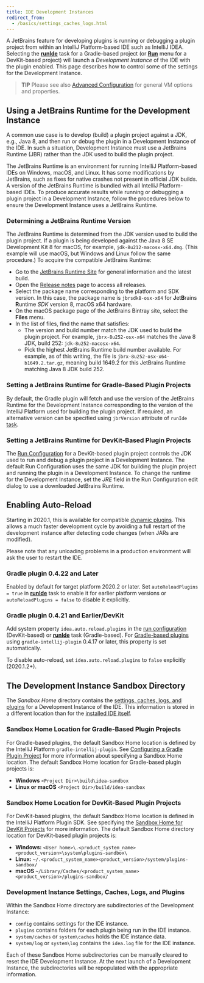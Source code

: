 ```yaml
---
title: IDE Development Instances
redirect_from:
  - /basics/settings_caches_logs.html
---
```

<!-- Copyright 2000-2020 JetBrains s.r.o. and other contributors. Use of this source code is governed by the Apache 2.0 license that can be found in the LICENSE file. -->

A JetBrains feature for developing plugins is running or debugging a plugin project from within an IntelliJ Platform-based IDE such as IntelliJ IDEA. 
Selecting the [**runIde**](/tutorials/build_system/prerequisites.md#running-a-simple-gradle-based-intellij-platform-plugin) task for a Gradle-based project (or [**Run**](getting_started/running_and_debugging_a_plugin.md) menu for a DevKit-based project) will launch a _Development Instance_ of the IDE with the plugin enabled.
This page describes how to control some of the settings for the Development Instance.
                                            
> **TIP** Please see also [Advanced Configuration](https://www.jetbrains.com/help/idea/tuning-the-ide.html) for general VM options and properties.

## Using a JetBrains Runtime for the Development Instance
A common use case is to develop (build) a plugin project against a JDK, e.g., Java 8, and then run or debug the plugin in a Development Instance of the IDE.
In such a situation, Development Instance must use a JetBrains Runtime (JBR) rather than the JDK used to build the plugin project.

The JetBrains Runtime is an environment for running IntelliJ Platform-based IDEs on Windows, macOS, and Linux. 
It has some modifications by JetBrains, such as fixes for native crashes not present in official JDK builds.
A version of the JetBrains Runtime is bundled with all IntelliJ Platform-based IDEs.
To produce accurate results while running or debugging a plugin project in a Development Instance, follow the procedures below to ensure the Development Instance uses a JetBrains Runtime.

### Determining a JetBrains Runtime Version
The JetBrains Runtime is determined from the JDK version used to build the plugin project.
If a plugin is being developed against the Java 8 SE Development Kit 8 for macOS, for example, `jdk-8u212-macosx-x64.dmg`.
(This example will use macOS, but Windows and Linux follow the same procedure.)
To acquire the compatible JetBrains Runtime:
* Go to the [JetBrains Runtime Site](https://confluence.jetbrains.com/display/JBR/JetBrains+Runtime) for general information and the latest build.
* Open the [Release notes](https://confluence.jetbrains.com/display/JBR/Release+notes) page to access all releases.
* Select the package name corresponding to the platform and SDK version.
  In this case, the package name is `jbrsdk8-osx-x64` for **J**et**B**rains **R**untime _SDK_ version 8, macOS x64 hardware.
* On the macOS package page of the JetBrains Bintray site, select the **Files** menu.
* In the list of files, find the name that satisfies:
  * The version and build number match the JDK used to build the plugin project.
    For example, `jbrx-8u252-osx-x64` matches the Java 8 JDK, build 252: `jdk-8u252-macosx-x64`.
  * Pick the highest JetBrains Runtime build number available.
    For example, as of this writing, the file is `jbrx-8u252-osx-x64-b1649.2.tar.gz`, meaning build 1649.2 for this JetBrains Runtime matching Java 8 JDK build 252.

### Setting a JetBrains Runtime for Gradle-Based Plugin Projects
By default, the Gradle plugin will fetch and use the version of the JetBrains Runtime for the Development Instance corresponding to the version of the IntelliJ Platform used for building the plugin project.
If required, an alternative version can be specified using `jbrVersion` attribute of `runIde` [task](https://github.com/JetBrains/gradle-intellij-plugin/#running-dsl).

### Setting a JetBrains Runtime for DevKit-Based Plugin Projects
The [Run Configuration](https://www.jetbrains.com/help/idea/run-debug-configuration.html) for a DevKit-based plugin project controls the JDK used to run and debug a plugin project in a Development Instance.
The default Run Configuration uses the same JDK for building the plugin project and running the plugin in a Development Instance.
To change the runtime for the Development Instance, set the _JRE_ field in the Run Configuration edit dialog to use a downloaded JetBrains Runtime.


## Enabling Auto-Reload

Starting in 2020.1, this is available for compatible [dynamic plugins](/basics/plugin_structure/dynamic_plugins.md).
This allows a much faster development cycle by avoiding a full restart of the development instance after detecting code changes (when JARs are modified).

Please note that any unloading problems in a production environment will ask the user to restart the IDE.

### Gradle plugin 0.4.22 and Later
Enabled by default for target platform 2020.2 or later.
Set `autoReloadPlugins = true` in [**runIde**](/tutorials/build_system/prerequisites.md#running-a-simple-gradle-based-intellij-platform-plugin) task to enable it for earlier platform versions or `autoReloadPlugins = false` to disable it explicitly.

### Gradle plugin 0.4.21 and Earlier/DevKit 
Add system property `idea.auto.reload.plugins` in the [run configuration](getting_started/running_and_debugging_a_plugin.md) (DevKit-based) or [**runIde**](/tutorials/build_system/prerequisites.md#running-a-simple-gradle-based-intellij-platform-plugin) task (Gradle-based).
For [Gradle-based plugins](/tutorials/build_system/prerequisites.md) using `gradle-intellij-plugin` 0.4.17 or later, this property is set automatically.

To disable auto-reload, set `idea.auto.reload.plugins` to `false` explicitly (2020.1.2+).


## The Development Instance Sandbox Directory 
The _Sandbox Home_ directory contains the [settings, caches, logs, and plugins](#development-instance-settings-caches-logs-and-plugins) for a Development Instance of the IDE. 
This information is stored in a different location than for the [installed IDE itself](https://intellij-support.jetbrains.com/hc/en-us/articles/206544519-Directories-used-by-the-IDE-to-store-settings-caches-plugins-and-logs).

### Sandbox Home Location for Gradle-Based Plugin Projects
For Gradle-based plugins, the default Sandbox Home location is defined by the IntelliJ Platform `gradle-intellij-plugin`. 
See [Configuring a Gradle Plugin Project](/tutorials/build_system/prerequisites.md) for more information about specifying a Sandbox Home location. 
The default Sandbox Home location for Gradle-based plugin projects is:
* **Windows** `<Project Dir>\build\idea-sandbox`
* **Linux or macOS** `<Project Dir>/build/idea-sandbox`

### Sandbox Home Location for DevKit-Based Plugin Projects
For DevKit-based plugins, the default Sandbox Home location is defined in the IntelliJ Platform Plugin SDK. 
See specifying the [Sandbox Home for DevKit Projects](/basics/getting_started/setting_up_environment.md) for more information.
The default Sandbox Home directory location for DevKit-based plugin projects is:  
* **Windows:** `<User home>\.<product_system_name><product_version>\system\plugins-sandbox\`
* **Linux:** `~/.<product_system_name><product_version>/system/plugins-sandbox/`
* **macOS** `~/Library/Caches/<product_system_name><product_version>/plugins-sandbox/`

### Development Instance Settings, Caches, Logs, and Plugins
Within the Sandbox Home directory are subdirectories of the Development Instance:
* `config` contains settings for the IDE instance.
* `plugins` contains folders for each plugin being run in the IDE instance. 
* `system/caches` or `system\caches` holds the IDE instance data.
* `system/log` or `system\log` contains the `idea.log` file for the IDE instance.

Each of these Sandbox Home subdirectories can be manually cleared to reset the IDE Development Instance. 
At the next launch of a Development Instance, the subdirectories will be repopulated with the appropriate information.
